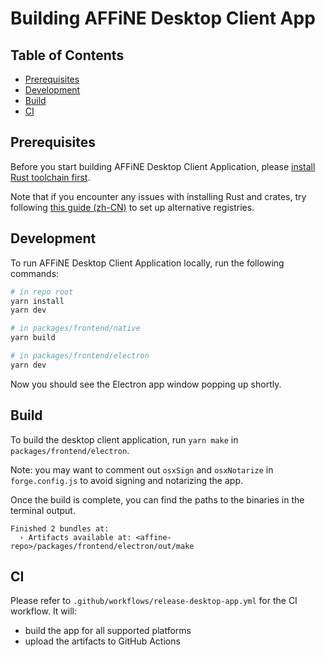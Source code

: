 # Building AFFiNE Desktop Client App

## Table of Contents

- [Prerequisites](#prerequisites)
- [Development](#development)
- [Build](#build)
- [CI](#ci)

## Prerequisites

Before you start building AFFiNE Desktop Client Application, please [install Rust toolchain first](https://www.rust-lang.org/learn/get-started).

Note that if you encounter any issues with installing Rust and crates, try following [this guide (zh-CN)](https://course.rs/first-try/slowly-downloading.html) to set up alternative registries.

## Development

To run AFFiNE Desktop Client Application locally, run the following commands:

```sh
# in repo root
yarn install
yarn dev

# in packages/frontend/native
yarn build

# in packages/frontend/electron
yarn dev
```

Now you should see the Electron app window popping up shortly.

## Build

To build the desktop client application, run `yarn make` in `packages/frontend/electron`.

Note: you may want to comment out `osxSign` and `osxNotarize` in `forge.config.js` to avoid signing and notarizing the app.

Once the build is complete, you can find the paths to the binaries in the terminal output.

```
Finished 2 bundles at:
  › Artifacts available at: <affine-repo>/packages/frontend/electron/out/make
```

## CI

Please refer to `.github/workflows/release-desktop-app.yml` for the CI workflow. It will:

- build the app for all supported platforms
- upload the artifacts to GitHub Actions
